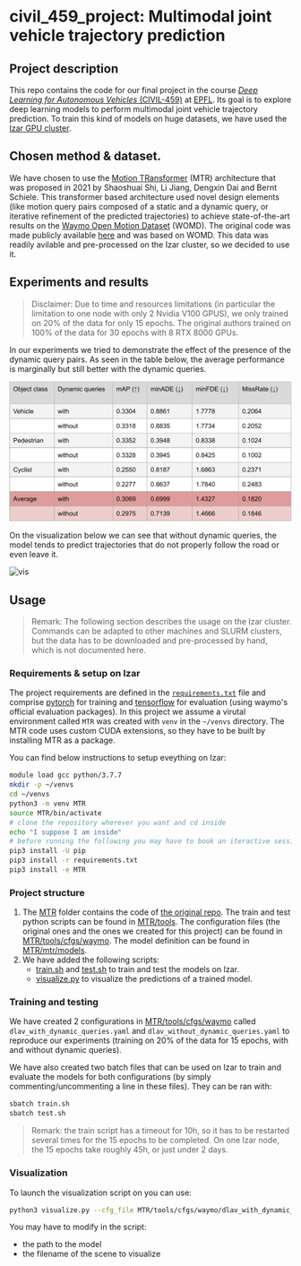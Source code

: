 # civil_459_project: Multimodal joint vehicle trajectory prediction

## Project description

This repo contains the code for our final project in the course 
[*Deep Learning for Autonomous Vehicles* (CIVIL-459)](https://edu.epfl.ch/coursebook/en/deep-learning-for-autonomous-vehicles-CIVIL-459) 
at [EPFL](https://www.epfl.ch/en/).
Its goal is to explore deep learning models to perform multimodal joint vehicle trajectory 
prediction.
To train this kind of models on huge datasets, we have used the [Izar GPU cluster](https://www.epfl.ch/research/facilities/scitas/hardware/izar/).

## Chosen method & dataset.

We have chosen to use the [Motion TRansformer](https://arxiv.org/abs/2209.13508) 
(MTR) architecture that was proposed in 2021 by Shaoshuai Shi, Li Jiang, Dengxin Dai and Bernt Schiele.
This transformer based architecture used novel design elements (like motion query pairs
composed of a static and a dynamic query, or iterative refinement of the predicted
trajectories) to achieve state-of-the-art results on the [Waymo Open Motion Dataset](https://waymo.com/open/) (WOMD).
The original code was made publicly available [here](https://github.com/sshaoshuai/MTR) 
and was based on WOMD. 
This data was readily avilable and pre-processed on the Izar cluster, so we decided to use it.

## Experiments and results

> Disclaimer: Due to time and resources limitations (in particular the limitation to one node 
with only 2 Nvidia V100 GPUS), we only trained on 20% of the data for only 15 epochs.
> The original authors trained on 100% of the data for 30 epochs with 8 RTX 8000 GPUs.

In our experiments we tried to demonstrate the effect of the presence of the dynamic query pairs.
As seen in the table below, the average performance is marginally but still better 
with the dynamic queries.

![results](images/results.png)

On the visualization below we can see that without dynamic queries, the model tends to
predict trajectories that do not properly follow the road or even leave it.

![vis](images/vis.gif)

## Usage
> Remark: The following section describes the usage on the Izar cluster. 
> Commands can be adapted to other machines and SLURM clusters, but the data has 
> to be downloaded and pre-processed by hand, which is not documented here.

### Requirements & setup on Izar

The project requirements are defined in the [`requirements.txt`](requirements.txt) file and comprise 
[pytorch](https://pytorch.org/) for training and [tensorflow](https://www.tensorflow.org/) for evaluation 
(using waymo's official evaluation packages).
In this project we assume a virutal environment called `MTR` was created with `venv` in the  `~/venvs` directory.
The MTR code uses custom CUDA extensions, so they have to be built by installing MTR as a package.

You can find below instructions to setup eveything on Izar:
```bash
module load gcc python/3.7.7
mkdir -p ~/venvs
cd ~/venvs
python3 -m venv MTR
source MTR/bin/activate
# clone the repository wherever you want and cd inside
echo "I suppose I am inside"
# before running the following you may have to book an iteractive session with a gpu allocated
pip3 install -U pip
pip3 install -r requirements.txt
pip3 install -e MTR
```

### Project structure

1. The [MTR](MTR) folder contains the code of [the original repo](https://github.com/sshaoshuai/MTR).
   The train and test python scripts can be found in [MTR/tools](MTR/tools). 
   The configuration files (the original ones and the ones we created for this project)
   can be found in [MTR/tools/cfgs/waymo](MTR/tools/cfgs/waymo/).
   The model definition can be found in [MTR/mtr/models](MTR/mtr/models).
2. We have added the following scripts:
   - [train.sh](train.sh) and [test.sh](test.sh) to train and test the models on Izar.
   - [visualize.py](visualize.py) to visualize the predictions of a trained model.


### Training and testing

We have created 2 configurations in [MTR/tools/cfgs/waymo](MTR/tools/cfgs/waymo/) 
called `dlav_with_dynamic_queries.yaml` and `dlav_without_dynamic_queries.yaml`
to reproduce our experiments (training on 20% of the data for 15 epochs, with and 
without dynamic queries).

We have also created two batch files that can be used on Izar to train and evaluate 
the models for both configurations (by simply commenting/uncommenting a line in these files).
They can be ran with:
```bash
sbatch train.sh
sbatch test.sh
```

> Remark: the train script has a timeout for 10h, so it has to be restarted several 
> times for the 15 epochs to be completed. On one Izar node, the 15 epochs take
> roughly 45h, or just under 2 days.

### Visualization

To launch the visualization script on you can use:
```bash
python3 visualize.py --cfg_file MTR/tools/cfgs/waymo/dlav_with_dynamic_queries.yaml
```
You may have to modify in the script:
- the path to the model
- the filename of the scene to visualize